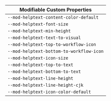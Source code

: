 | Modifiable Custom Properties |
| --- |
|`--mod-helptext-content-color-default`|
|`--mod-helptext-font-size`|
|`--mod-helptext-min-height`|
|`--mod-helptext-text-to-visual`|
|`--mod-helptext-top-to-workflow-icon`|
|`--mod-helptext-bottom-to-workflow-icon`|
|`--mod-helptext-icon-size`|
|`--mod-helptext-top-to-text`|
|`--mod-helptext-bottom-to-text`|
|`--mod-helptext-line-height`|
|`--mod-helptext-line-height-cjk`|
|`--mod-helptext-icon-color-default`|
